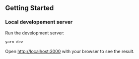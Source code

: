 ## Getting Started

### Local developement server
Run the development server:

```bash
yarn dev
```

Open [http://localhost:3000](http://localhost:3000) with your browser to see the result.
